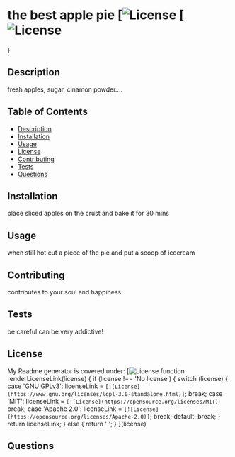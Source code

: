 # the best apple pie [![License](https://img.shields.io/badge/License%20-MIT-orange) [![License](https://opensource.org/licenses/MIT)
}

## Description
fresh apples, sugar, cinamon powder....

## Table of Contents
  - [Description](#Description)
  - [Installation](#Installation)
  - [Usage](#Usage)
  - [License](#License)
  - [Contributing](#Contributing)
  - [Tests](#Tests)
  - [Questions](#Questions)

## Installation
place sliced apples on the crust and bake it for 30 mins

## Usage
when still hot cut a piece of the pie and put a scoop of icecream
  
## Contributing
contributes to your soul and happiness

## Tests
be careful can be very addictive!

## License
My Readme generator is covered under: [![License](https://img.shields.io/badge/License%20-MIT-orange) function renderLicenseLink(license) {
  if (license !== 'No license') {
    switch (license) {
      case 'GNU GPLv3':
        licenseLink = `[![License](https://www.gnu.org/licenses/lgpl-3.0-standalone.html)]`;
        break;
      case 'MIT':
        licenseLink = `[![License](https://opensource.org/licenses/MIT)`;
        break;
      case 'Apache 2.0':
        licenseLink = `[![License](https://opensource.org/licenses/Apache-2.0)]`;
        break;
      default:
        break;
    }
    return licenseLink;
  } else {
    return ' ';
  }
}(license)

## Questions